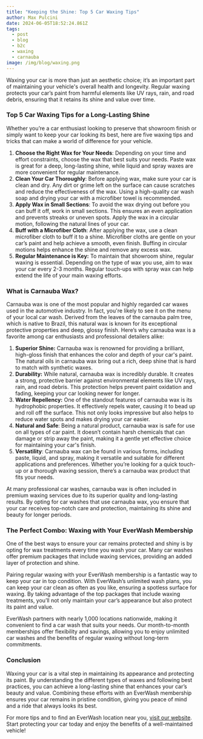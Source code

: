```yaml
---
title: "Keeping the Shine: Top 5 Car Waxing Tips"
author: Max Pulcini
date: 2024-06-05T18:52:24.861Z
tags:
  - post
  - blog
  - b2c
  - waxing
  - carnauba
image: /img/blog/waxing.png
---
```

Waxing your car is more than just an aesthetic choice; it’s an important part of maintaining your vehicle's overall health and longevity. Regular waxing protects your car’s paint from harmful elements like UV rays, rain, and road debris, ensuring that it retains its shine and value over time. 

### Top 5 Car Waxing Tips for a Long-Lasting Shine

Whether you’re a car enthusiast looking to preserve that showroom finish or simply want to keep your car looking its best, here are five waxing tips and tricks that can make a world of difference for your vehicle.

1. **Choose the Right Wax for Your Needs**: Depending on your time and effort constraints, choose the wax that best suits your needs. Paste wax is great for a deep, long-lasting shine, while liquid and spray waxes are more convenient for regular maintenance.
2. **Clean Your Car Thoroughly**: Before applying wax, make sure your car is clean and dry. Any dirt or grime left on the surface can cause scratches and reduce the effectiveness of the wax. Using a high-quality car wash soap and drying your car with a microfiber towel is recommended.
3. **Apply Wax in Small Sections**: To avoid the wax drying out before you can buff it off, work in small sections. This ensures an even application and prevents streaks or uneven spots. Apply the wax in a circular motion, following the natural lines of your car.
4. **Buff with a Microfiber Cloth**: After applying the wax, use a clean microfiber cloth to buff it to a shine. Microfiber cloths are gentle on your car’s paint and help achieve a smooth, even finish. Buffing in circular motions helps enhance the shine and remove any excess wax.
5. **Regular Maintenance is Key:** To maintain that showroom shine, regular waxing is essential. Depending on the type of wax you use, aim to wax your car every 2-3 months. Regular touch-ups with spray wax can help extend the life of your main waxing efforts.

### What is Carnauba Wax?

Carnauba wax is one of the most popular and highly regarded car waxes used in the automotive industry. In fact, you're likely to see it on the menu of your local car wash. Derived from the leaves of the carnauba palm tree, which is native to Brazil, this natural wax is known for its exceptional protective properties and deep, glossy finish. Here’s why carnauba wax is a favorite among car enthusiasts and professional detailers alike:

1. **Superior Shine:** Carnauba wax is renowned for providing a brilliant, high-gloss finish that enhances the color and depth of your car's paint. The natural oils in carnauba wax bring out a rich, deep shine that is hard to match with synthetic waxes.
2. **Durability:** While natural, carnauba wax is incredibly durable. It creates a strong, protective barrier against environmental elements like UV rays, rain, and road debris. This protection helps prevent paint oxidation and fading, keeping your car looking newer for longer.
3. **Water Repellency:** One of the standout features of carnauba wax is its hydrophobic properties. It effectively repels water, causing it to bead up and roll off the surface. This not only looks impressive but also helps to reduce water spots and makes drying your car easier.
4. **Natural and Safe**: Being a natural product, carnauba wax is safe for use on all types of car paint. It doesn’t contain harsh chemicals that can damage or strip away the paint, making it a gentle yet effective choice for maintaining your car's finish.
5. **Versatility**: Carnauba wax can be found in various forms, including paste, liquid, and spray, making it versatile and suitable for different applications and preferences. Whether you’re looking for a quick touch-up or a thorough waxing session, there’s a carnauba wax product that fits your needs.

At many professional car washes, carnauba wax is often included in premium waxing services due to its superior quality and long-lasting results. By opting for car washes that use carnauba wax, you ensure that your car receives top-notch care and protection, maintaining its shine and beauty for longer periods.

### The Perfect Combo: Waxing with Your EverWash Membership

One of the best ways to ensure your car remains protected and shiny is by opting for wax treatments every time you wash your car. Many car washes offer premium packages that include waxing services, providing an added layer of protection and shine. 

Pairing regular waxing with your EverWash membership is a fantastic way to keep your car in top condition. With EverWash’s unlimited wash plans, you can keep your car clean as often as you like, ensuring a spotless surface for waxing. By taking advantage of the top packages that include waxing treatments, you’ll not only maintain your car’s appearance but also protect its paint and value.

EverWash partners with nearly 1,000 locations nationwide, making it convenient to find a car wash that suits your needs. Our month-to-month memberships offer flexibility and savings, allowing you to enjoy unlimited car washes and the benefits of regular waxing without long-term commitments.

### Conclusion

Waxing your car is a vital step in maintaining its appearance and protecting its paint. By understanding the different types of waxes and following best practices, you can achieve a long-lasting shine that enhances your car’s beauty and value. Combining these efforts with an EverWash membership ensures your car remains in pristine condition, giving you peace of mind and a ride that always looks its best.

For more tips and to find an EverWash location near you, [visit our website](https://www.everwash.com/members). Start protecting your car today and enjoy the benefits of a well-maintained vehicle!